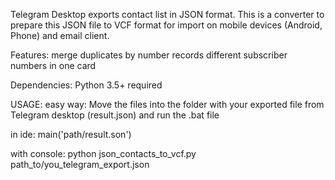 
Telegram Desktop exports contact list in JSON format. 
This is a converter to prepare this JSON file to VCF format for import on mobile devices (Android, Phone) and email client.

Features:
merge duplicates by number
records different subscriber numbers in one card

Dependencies:
Python 3.5+ required


USAGE:
easy way:
Move the files into the folder with your exported file from Telegram desktop (result.json) and run the .bat file

in ide:
main('path/result.son')

with console:
python json_contacts_to_vcf.py path_to/you_telegram_export.json
<!--
**EvgSpd/EvgSpd** is a ✨ _special_ ✨ repository because its `README.md` (this file) appears on your GitHub profile.

Here are some ideas to get you started:

- 🔭 I’m currently working on ...
- 🌱 I’m currently learning ...
- 👯 I’m looking to collaborate on ...
- 🤔 I’m looking for help with ...
- 💬 Ask me about ...
- 📫 How to reach me: ...
- 😄 Pronouns: ...
- ⚡ Fun fact: ...
-->
